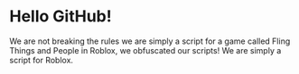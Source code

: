 # Hello GitHub!
We are not breaking the rules we are simply a script for a game called Fling Things and People in Roblox, we obfuscated our scripts!
We are simply a script for Roblox.
